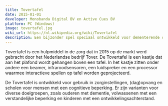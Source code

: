 ```yaml
---
title: Tovertafel
date: 2015-01-01
developer: Monobanda Digital BV en Active Cues BV            
platform: PC (Windows)
image: tovertafel.jpg
wiki_url: https://nl.wikipedia.org/wiki/Tovertafel
description: Een bijzonder spel speciaal ontwikkeld voor dementerende ouderen en inmiddels zeer populair in verzorgingshuizen.
---
```


Tovertafel is een hulpmiddel in de zorg dat in 2015 op de markt werd gebracht door het Nederlandse bedrijf Tover. De Tovertafel is een kastje dat aan het plafond wordt gehangen boven een tafel. In het kastje zitten onder andere een beamer, infraroodsensoren, een luidspreker en een processor waarmee interactieve spellen op tafel worden geprojecteerd.

De Tovertafel is ontwikkeld voor gebruik in zorginstellingen, (dag)opvang en scholen voor mensen met een cognitieve beperking. Er zijn varianten voor diverse doelgroepen, zoals ouderen met dementie, volwassenen met een verstandelijke beperking en kinderen met een ontwikkelingsachterstand.